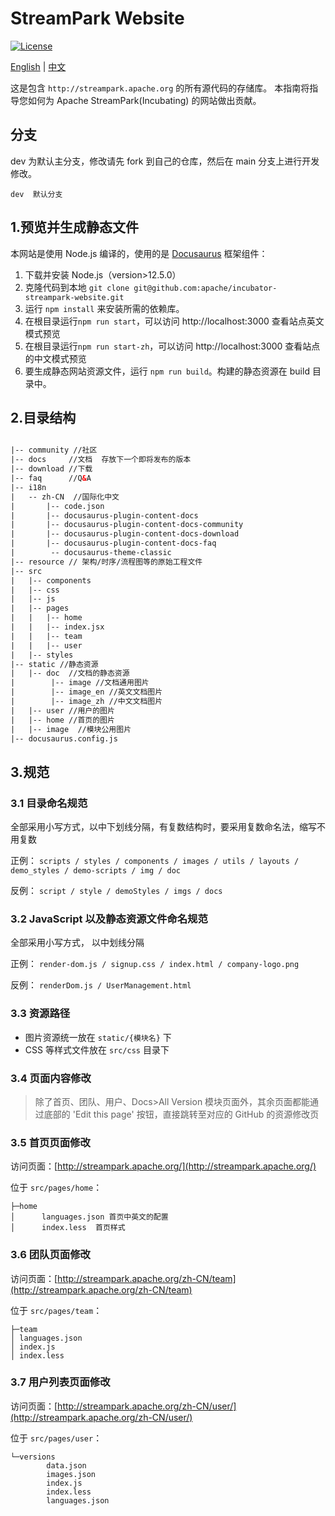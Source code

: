 # StreamPark Website

[![License](https://img.shields.io/badge/license-Apache%202-4EB1BA.svg)](https://www.apache.org/licenses/LICENSE-2.0.html)

[English](README.md) | [中文](README_ZH.md)

这是包含 `http://streampark.apache.org` 的所有源代码的存储库。
本指南将指导您如何为 Apache StreamPark(Incubating) 的网站做出贡献。

## 分支

dev 为默认主分支，修改请先 fork 到自己的仓库，然后在 main 分支上进行开发修改。

```
dev  默认分支
```

## 1.预览并生成静态文件

本网站是使用 Node.js 编译的，使用的是 [Docusaurus](https://docusaurus.io/) 框架组件：

1. 下载并安装 Node.js（version>12.5.0）
2. 克隆代码到本地 `git clone git@github.com:apache/incubator-streampark-website.git`
2. 运行 `npm install` 来安装所需的依赖库。
3. 在根目录运行`npm run start`，可以访问 http://localhost:3000 查看站点英文模式预览
4. 在根目录运行`npm run start-zh`，可以访问 http://localhost:3000 查看站点的中文模式预览
5. 要生成静态网站资源文件，运行 `npm run build`。构建的静态资源在 build 目录中。

## 2.目录结构

```html

|-- community //社区
|-- docs     //文档  存放下一个即将发布的版本
|-- download //下载
|-- faq      //Q&A
|-- i18n
|   -- zh-CN  //国际化中文
|       |-- code.json
|       |-- docusaurus-plugin-content-docs
|       |-- docusaurus-plugin-content-docs-community
|       |-- docusaurus-plugin-content-docs-download
|       |-- docusaurus-plugin-content-docs-faq
|        -- docusaurus-theme-classic
|-- resource // 架构/时序/流程图等的原始工程文件
|-- src
|   |-- components
|   |-- css
|   |-- js
|   |-- pages
|   |   |-- home
|   |   |-- index.jsx
|   |   |-- team
|   |   |-- user
|   |-- styles
|-- static //静态资源
|   |-- doc  //文档的静态资源
|        |-- image //文档通用图片
|        |-- image_en //英文文档图片
|        |-- image_zh //中文文档图片
|   |-- user //用户的图片
|   |-- home //首页的图片
|   |-- image  //模块公用图片
|-- docusaurus.config.js

```

## 3.规范

### 3.1 目录命名规范

全部采用小写方式，以中下划线分隔，有复数结构时，要采用复数命名法，缩写不用复数

正例： `scripts / styles / components / images / utils / layouts / demo_styles / demo-scripts / img / doc`

反例： `script / style / demoStyles / imgs / docs`

### 3.2 JavaScript 以及静态资源文件命名规范

全部采用小写方式， 以中划线分隔

正例： `render-dom.js / signup.css / index.html / company-logo.png`

反例： `renderDom.js / UserManagement.html`

### 3.3 资源路径

* 图片资源统一放在 `static/{模块名}` 下
* CSS 等样式文件放在 `src/css` 目录下

### 3.4 页面内容修改

> 除了首页、团队、用户、Docs>All Version 模块页面外，其余页面都能通过底部的 'Edit this page' 按钮，直接跳转至对应的 GitHub 的资源修改页

### 3.5 首页页面修改

访问页面：[http://streampark.apache.org/](http://streampark.apache.org/)

位于 `src/pages/home`：

```
├─home
│      languages.json 首页中英文的配置
│      index.less  首页样式
```

### 3.6 团队页面修改

访问页面：[http://streampark.apache.org/zh-CN/team](http://streampark.apache.org/zh-CN/team)

位于 `src/pages/team`：

```
├─team
│ languages.json
│ index.js
│ index.less
```

### 3.7  用户列表页面修改

访问页面：[http://streampark.apache.org/zh-CN/user/](http://streampark.apache.org/zh-CN/user/)

位于 `src/pages/user`：

```
└─versions
        data.json
        images.json
        index.js
        index.less
        languages.json
```
